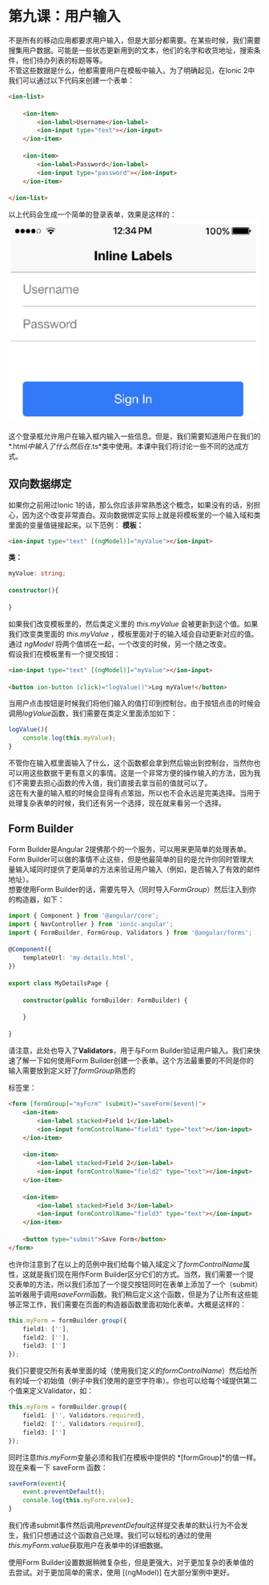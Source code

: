 # 第九课：用户输入

不是所有的移动应用都要求用户输入，但是大部分都需要。在某些时候，我们需要搜集用户数据。可能是一些状态更新用到的文本，他们的名字和收货地址，搜索条件，他们待办列表的标题等等。  
不管这些数据是什么，他都需要用户在模板中输入。为了明确起见，在Ionic 2中我们可以通过以下代码来创建一个表单：
```html
<ion-list>

    <ion-item>
        <ion-label>Username</ion-label>
        <ion-input type="text"></ion-input>
    </ion-item>

    <ion-item>
        <ion-label>Password</ion-label>
        <ion-input type="password"></ion-input>
    </ion-item>

</ion-list>
```
以上代码会生成一个简单的登录表单，效果是这样的：  
![登录框](/imgs/1.9.1.jpg)  
  
这个登录框允许用户在输入框内输入一些信息。但是，我们需要知道用户在我们的*.html*中输入了什么然后在*.ts*类中使用。本课中我们将讨论一些不同的达成方式。  

## 双向数据绑定
如果你之前用过Ionic 1的话，那么你应该非常熟悉这个概念，如果没有的话，别担心，因为这个改变非常直白。双向数据绑定实际上就是将模板里的一个输入域和类里面的变量值链接起来。以下范例：
**模板：**  
```html
<ion-input type="text" [(ngModel)]="myValue"></ion-input>
```
**类：**
```typescript
myValue: string;

constructor(){

}
```
如果我们改变模板里的，然后类定义里的 *this.myValue* 会被更新到这个值。如果我们改变类里面的 *this.myValue* ，模板里面对于的输入域会自动更新对应的值。通过 *ngModel* 将两个值绑在一起，一个改变的时候，另一个随之改变。  
假设我们在模板里有一个提交按钮：
```html
<ion-input type="text" [(ngModel)]="myValue"></ion-input>

<button ion-button (click)="logValue()">Log myValue!</button>
```
当用户点击按钮是时候我们将他们输入的值打印到控制台。由于按钮点击的时候会调用*logValue*函数，我们需要在类定义里面添加如下：
```typescript
logValue(){
    console.log(this.myValue);
}
```
不管你在输入框里面输入了什么，这个函数都会拿到然后输出到控制台，当然你也可以用这些数据干更有意义的事情。这是一个非常方便的操作输入的方法，因为我们不需要去担心函数的传入值，我们直接去拿当前的值就可以了。  
这在有大量的输入框的时候会显得有点笨拙，所以也不会永远是完美选择。当用于处理复杂表单的时候，我们还有另一个选择，现在就来看另一个选择。  
  
## Form Builder
Form Builder是Angular 2提佛那个的一个服务，可以用来更简单的处理表单。Form Builder可以做的事情不止这些，但是他最简单的目的是允许你同时管理大量输入域同时提供了更简单的方法来验证用户输入（例如，是否输入了有效的邮件地址）。  
想要使用Form Builder的话，需要先导入（同时导入*FormGroup*）然后注入到你的构造器，如下：
```typescript
import { Component } from '@angular/core';
import { NavController } from 'ionic-angular';
import { FormBuilder, FormGroup, Validators } from '@angular/forms';

@Component({
    templateUrl: 'my-details.html',
})

export class MyDetailsPage {

    constructor(public formBuilder: FormBuilder) {

    }

}
```
请注意，此处也导入了**Validators**，用于与Form Builder验证用户输入。我们来快速了解一下如何使用Form Builder创建一个表单。这个方法最重要的不同是你的输入需要放到定义好了*formGroup*熟悉的 *<form>* 标签里：
```html
<form [formGroup]="myForm" (submit)="saveForm($event)">
    <ion-item>
        <ion-label stacked>Field 1</ion-label>
        <ion-input formControlName="field1" type="text"></ion-input>
    </ion-item>

    <ion-item>
        <ion-label stacked>Field 2</ion-label>
        <ion-input formControlName="field2" type="text"></ion-input>
    </ion-item>

    <ion-item>
        <ion-label stacked>Field 3</ion-label>
        <ion-input formControlName="field3" type="text"></ion-input>
    </ion-item>

    <button type="submit">Save Form</button>
</form>
```
也许你注意到了在以上的范例中我们给每个输入域定义了*formControlName*属性，这就是我们现在用作Form Builder区分它们的方式。当然，我们需要一个提交表单的方法，所以我们添加了一个提交按钮同时在表单上添加了一个（submit）监听器用于调用*saveForm*函数。我们稍后定义这个函数，但是为了让所有这些能够正常工作，我们需要在页面的构造器函数里面初始化表单。大概是这样的：
```typescript
this.myForm = formBuilder.group({
    field1: [''],
    field2: [''],
    field3: ['']
});
```
我们只要提交所有表单里面的域（使用我们定义的*formControlName*）然后给所有的域一个初始值（例子中我们使用的是空字符串）。你也可以给每个域提供第二个值来定义Validator，如：
```typescript
this.myForm = formBuilder.group({
    field1: ['', Validators.required],
    field2: ['', Validators.required],
    field3: ['']
});
```
同时注意*this.myForm*变量必须和我们在模板中提供的 *[formGroup]*的值一样。现在来看一下 saveForm 函数：
```typescript
saveForm(event){
    event.preventDefault();
    console.log(this.myForm.value);
}
```
我们传递submit事件然后调用*preventDefault*这样提交表单的默认行为不会发生，我们只想通过这个函数自己处理。我们可以轻松的通过的使用*this.myForm.value*获取用户在表单中的详细数据。  
  
使用Form Builder设置数据稍微复杂些，但是更强大，对于更加复杂的表单值的去尝试。对于更加简单的需求，使用 [(ngModel)] 在大部分案例中更好。